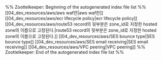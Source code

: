 %% Zoottelkeeper: Beginning of the autogenerated index file list  %%
 [[04_dev_resources/aws/aws waf란|aws waf란]]
 [[04_dev_resources/aws/ecr lifecycle policy|ecr lifecycle policy]]
 [[04_dev_resources/aws/route53 record의 뒷부분은 zone_id로 지정한 hosted zone의 이름으로 고정된다.|route53 record의 뒷부분은 zone_id로 지정한 hosted zone의 이름으로 고정된다.]]
 [[04_dev_resources/aws/SES bounce type|SES bounce type]]
 [[04_dev_resources/aws/SES email receiving|SES email receiving]]
 [[04_dev_resources/aws/VPC peering|VPC peering]]
%% Zoottelkeeper: End of the autogenerated index file list  %%
